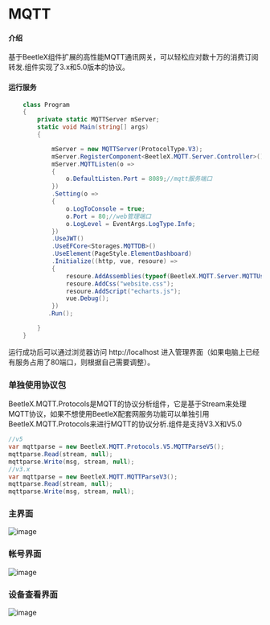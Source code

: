 # MQTT

#### 介绍
基于BeetleX组件扩展的高性能MQTT通讯网关，可以轻松应对数十万的消费订阅转发.组件实现了3.x和5.0版本的协议。
#### 运行服务
``` csharp
    class Program
    {
        private static MQTTServer mServer;
        static void Main(string[] args)
        {

            mServer = new MQTTServer(ProtocolType.V3);
            mServer.RegisterComponent<BeetleX.MQTT.Server.Controller>();
            mServer.MQTTListen(o =>
            {
                o.DefaultListen.Port = 8089;//mqtt服务端口
            })
            .Setting(o =>
            {
                o.LogToConsole = true;
                o.Port = 80;//web管理端口
                o.LogLevel = EventArgs.LogType.Info;
            })
            .UseJWT()
            .UseEFCore<Storages.MQTTDB>()
            .UseElement(PageStyle.ElementDashboard)
            .Initialize((http, vue, resoure) =>
            {
                resoure.AddAssemblies(typeof(BeetleX.MQTT.Server.MQTTUser).Assembly);
                resoure.AddCss("website.css");
                resoure.AddScript("echarts.js");
                vue.Debug();
            })
           .Run();

        }
    }
```
运行成功后可以通过浏览器访问 http://localhost 进入管理界面（如果电脑上已经有服务占用了80端口，则根据自己需要调整）。
### 单独使用协议包
BeetleX.MQTT.Protocols是MQTT的协议分析组件，它是基于Stream来处理MQTT协议，如果不想使用BeetleX配套网服务功能可以单独引用BeetleX.MQTT.Protocols来进行MQTT的协议分析.组件是支持V3.X和V5.0
``` csharp
//v5
var mqttparse = new BeetleX.MQTT.Protocols.V5.MQTTParseV5();
mqttparse.Read(stream, null);
mqttparse.Write(msg, stream, null);
//v3.x
var mqttparse = new BeetleX.MQTT.MQTTParseV3();
mqttparse.Read(stream, null);
mqttparse.Write(msg, stream, null);
```
### 主界面
![image](https://github.com/beetlex-io/mqtt/assets/2564178/b962273c-0ea9-4651-b577-4a49fd3fe38c)

### 帐号界面
![image](https://github.com/beetlex-io/mqtt/assets/2564178/96abc308-5a86-46bc-92da-085bb7278531)

### 设备查看界面
![image](https://github.com/beetlex-io/mqtt/assets/2564178/302aeccf-0d69-4a00-92a0-a0137b83b871)

